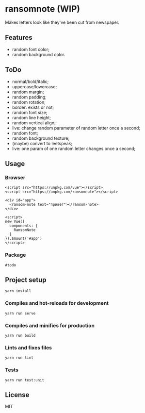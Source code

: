 # ransomnote (WIP)
Makes letters look like they've been cut from newspaper.

## Features
- random font color;
- random background color.

## ToDo
- normal/bold/italic;
- uppercase/lowercase;
- random margin;
- random padding;
- random rotation;
- border: exists or not;
- random font size;
- random line height;
- random vertical align;
- live: change random parameter of random letter once a second;
- random font;
- random background texture;
- (maybe) convert to leetspeak;
- live: one param of one random letter changes once a second;

## Usage
### Browser
```
<script src="https://unpkg.com/vue"></script>
<script src="https://unpkg.com/ransomnote"></script>

<div id="app">
  <ransom-note text="привет"></ransom-note>
</div>

<script>
new Vue({
  components: {
    RansomNote
  }
}).$mount('#app')
</script>
```

### Package
```
#todo
```


## Project setup
```
yarn install
```

### Compiles and hot-reloads for development
```
yarn run serve
```

### Compiles and minifies for production
```
yarn run build
```

### Lints and fixes files
```
yarn run lint
```

### Tests
```
yarn run test:unit
```

## License
MIT
